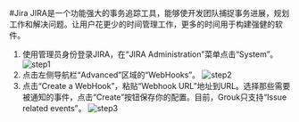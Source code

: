 #Jira
JIRA是一个功能强大的事务追踪工具，能够使开发团队捕捉事务进展，规划工作和解决问题。让用户花更少的时间管理工作，更多的时间用于构建强健的软件。

1. 使用管理员身份登录JIRA，在“JIRA Administration”菜单点击“System”。
![step1](https://s3.cn-north-1.amazonaws.com.cn/grouk-public/integration/jira/jira_step1.png)
1. 点击左侧导航栏“Advanced”区域的“WebHooks”。</description>
![step2](https://s3.cn-north-1.amazonaws.com.cn/grouk-public/integration/jira/jira_step2.png)
1. 点击“Create a WebHook”，粘贴“Webhook URL”地址到URL。选择那些需要被通知的事件，点击“Create”按钮保存你的配置。目前，Grouk只支持“Issue related events”。
![step3](https://s3.cn-north-1.amazonaws.com.cn/grouk-public/integration/jira/jira_step3.png)